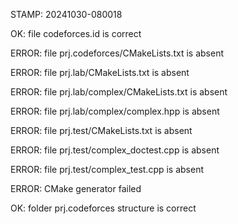 STAMP: 20241030-080018
OK: file codeforces.id is correct
ERROR: file prj.codeforces/CMakeLists.txt is absent
ERROR: file prj.lab/CMakeLists.txt is absent
ERROR: file prj.lab/complex/CMakeLists.txt is absent
ERROR: file prj.lab/complex/complex.hpp is absent
ERROR: file prj.test/CMakeLists.txt is absent
ERROR: file prj.test/complex_doctest.cpp is absent
ERROR: file prj.test/complex_test.cpp is absent
ERROR: CMake generator failed
OK: folder prj.codeforces structure is correct
